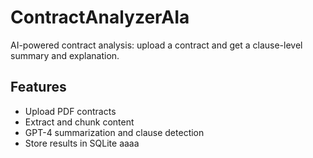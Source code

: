 # ContractAnalyzerAIa

AI-powered contract analysis: upload a contract and get a clause-level summary and explanation.

## Features
- Upload PDF contracts
- Extract and chunk content
- GPT-4 summarization and clause detection
- Store results in SQLite
aaaa
